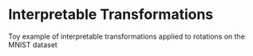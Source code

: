 # Interpretable Transformations
Toy example of interpretable transformations applied to rotations on the MNIST dataset
